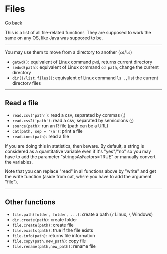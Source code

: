 # Files

[Go back](../index.md)

This is a list of all file-related functions. They are supposed to work the same on any OS, like Java was supposed to be.

<hr class="sl">

You may use them to move from a directory to another (`cd`/`ls`)

* `getwd()`: equivalent of Linux command `pwd`, returns current directory
* `sedwd(path)`: equivalent of Linux command `cd path`, change the current directory
* `dir()/list.files()`: equivalent of Linux command `ls .`, list the current directory files

<hr class="sl">

## Read a file

* `read.csv('path')`: read a csv, separated by commas (,)
* `read.csv2('path')`: read a csv, separated by semicolons (;)
* `source(path)`: run an R file (path can be a URL)
* `cat(path, sep = '\n')`: print a file
* `readLines(path)`: read a file

If you are doing this in statistics, then beware. By default, a string is considered as a quantitative variable even if it's "yes"/"no" so you may have to add the parameter "stringsAsFactors=TRUE" or manually convert the variables.

Note that you can replace "read" in all functions above by "write" and get the write function (aside from cat, where you have to add the argument "file").

<hr class="sr">

## Other functions

* `file.path(folder, folder, ...)`: create a path (`/` Linux, `\` Windows)
* `dir.create(path)`: create folder 
* `file.create(path)`: create file
* `file.exists(path)`: true if the file exists
* `file.info(path)`: returns file information
* `file.copy(path,new_path)`: copy file
* `file.rename(path,new_path)`: rename file